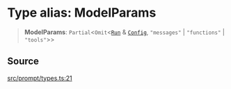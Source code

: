 # Type alias: ModelParams

> **ModelParams**: `Partial`\<`Omit`\<[`Run`](../../../../Model/namespaces/Chat/interfaces/Run.md) & [`Config`](../../../../Model/namespaces/Chat/interfaces/Config.md), `"messages"` \| `"functions"` \| `"tools"`\>\>

## Source

[src/prompt/types.ts:21](https://github.com/colelawrence/dexter/blob/6b94c49/src/prompt/types.ts#L21)

